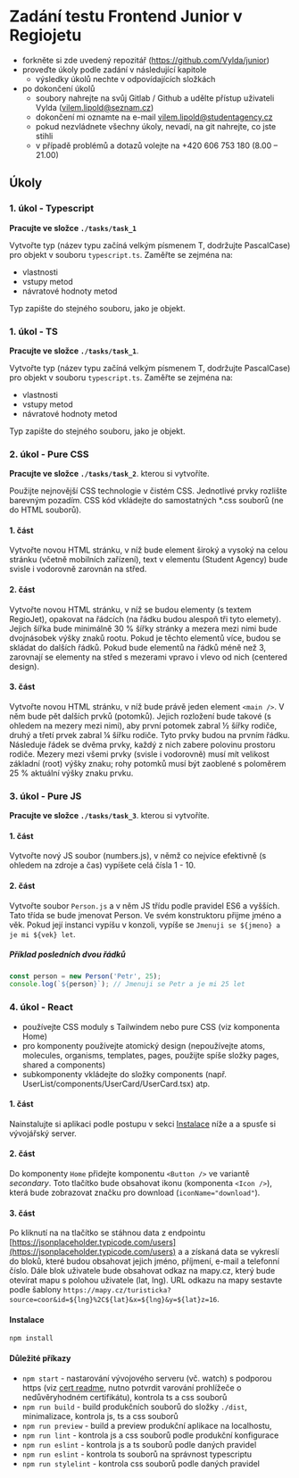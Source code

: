 # Zadání testu Frontend Junior v Regiojetu

- forkněte si zde uvedený repozitář (<https://github.com/Vylda/junior>)
- proveďte úkoly podle zadání v následující kapitole
  - výsledky úkolů nechte v odpovídajících složkách
- po dokončení úkolů
  - soubory nahrejte na svůj Gitlab / Github a udělte přístup uživateli Vylda (<vilem.lipold@seznam.cz>)
  - dokončení mi oznamte na e-mail <vilem.lipold@studentagency.cz>
  - pokud nezvládnete všechny úkoly, nevadí, na git nahrejte, co jste stihli
  - v případě problémů a dotazů volejte na +420 606 753 180 (8.00 – 21.00)

## Úkoly

### 1. úkol - Typescript
**Pracujte ve složce `./tasks/task_1`**

Vytvořte typ (název typu začíná velkým písmenem T, dodržujte PascalCase) pro objekt v souboru `typescript.ts`. Zaměřte se zejména na:
- vlastnosti
- vstupy metod
- návratové hodnoty metod

Typ zapište do stejného souboru, jako je objekt.

### 1. úkol - TS
**Pracujte ve složce `./tasks/task_1`**.

Vytvořte typ (název typu začíná velkým písmenem T, dodržujte PascalCase) pro objekt v souboru `typescript.ts`. Zaměřte se zejména na:
- vlastnosti
- vstupy metod
- návratové hodnoty metod

Typ zapište do stejného souboru, jako je objekt.

### 2. úkol - Pure CSS
**Pracujte ve složce `./tasks/task_2`**. kterou si vytvoříte.

Použijte nejnovější CSS technologie v čistém CSS. Jednotlivé prvky rozlište barevným pozadím. CSS kód vkládejte do samostatných *.css souborů (ne do HTML souborů).

#### 1. část
Vytvořte novou HTML stránku, v níž bude element široký a vysoký na celou stránku (včetně mobilních zařízení), text v elementu (Student Agency) bude svisle i vodorovně zarovnán na střed.

#### 2. část
Vytvořte novou HTML stránku, v níž se budou elementy (s textem RegioJet), opakovat na řádcích (na řádku budou alespoň tři tyto elemety). Jejich šířka bude minimálně 30 % šířky stránky a mezera mezi nimi bude dvojnásobek výšky znaků rootu. Pokud je těchto elementů více, budou se skládat do dalších řádků. Pokud bude elementů na řádků méně než 3, zarovnají se elementy na střed s mezerami vpravo i vlevo od nich (centered design).

#### 3. část
Vytvořte novou HTML stránku, v níž bude právě jeden element `<main />`. V něm bude pět dalších prvků (potomků). Jejich rozložení bude takové (s ohledem na mezery mezi nimi), aby první potomek zabral ½ šířky rodiče, druhý a třetí prvek zabral ¼ šířku rodiče. Tyto prvky budou na prvním řádku. Následuje řádek se dvěma prvky, každý z nich zabere polovinu prostoru rodiče. Mezery mezi všemi prvky (svisle i vodorovně) musí mít velikost základní (root) výšky znaku; rohy potomků musí být zaoblené s poloměrem 25 % aktuální výšky znaku prvku.

### 3. úkol - Pure JS
**Pracujte ve složce `./tasks/task_3`**. kterou si vytvoříte.

#### 1. část
Vytvořte nový JS soubor (numbers.js), v němž co nejvíce efektivně (s ohledem na zdroje a čas) vypíšete celá čísla 1 - 10.

#### 2. část
Vytvořte soubor `Person.js` a v něm JS třídu podle pravidel ES6 a vyšších. Tato třída se bude jmenovat Person. Ve svém konstruktoru přijme jméno a věk. Pokud její instanci vypíšu v konzoli, vypíše se `Jmenuji se ${jmeno} a je mi ${vek} let`.

##### Příklad posledních dvou řádků

```js
const person = new Person('Petr', 25);
console.log(`${person}`); // Jmenuji se Petr a je mi 25 let
```

### 4. úkol - React
- používejte CSS moduly s Tailwindem nebo pure CSS (viz komponenta Home)
- pro komponenty používejte atomický design (nepoužívejte atoms, molecules, organisms, templates, pages, použijte spíše složky pages, shared a components)
- subkomponenty vkládejte do složky components (např. UserList/components/UserCard/UserCard.tsx) atp.

#### 1. část
Nainstalujte si aplikaci podle postupu v sekci [Instalace](#instalace) níže a a spusťe si vývojářský server.

#### 2. část
Do komponenty `Home` přidejte komponentu `<Button />` ve variantě *secondary*. Toto tlačítko bude obsahovat ikonu (komponenta `<Icon />`), která bude zobrazovat značku pro download (`iconName="download"`).

#### 3. část
Po kliknutí na na tlačítko se stáhnou data z endpointu [https://jsonplaceholder.typicode.com/users](https://jsonplaceholder.typicode.com/users) a a získaná data se vykreslí do bloků, které budou obsahovat jejich jméno, příjmení, e-mail a telefonní číslo. Dále blok uživatele bude obsahovat odkaz na mapy.cz, který bude otevírat mapu s polohou uživatele (lat, lng). URL odkazu na mapy sestavte podle šablony `https://mapy.cz/turisticka?source=coor&id=${lng}%2C${lat}&x=${lng}&y=${lat}z=16`.

#### Instalace

 ```shell
 npm install
 ```

#### Důležité příkazy
- `npm start` - nastarování vývojového serveru (vč. watch) s podporou https (viz [cert readme](./cert/readme.md), nutno potvrdit varování prohlížeče o nedůvěryhodném certifikátu), kontrola ts a css souborů
- `npm run build` - build produkčních souborů do složky `./dist`, minimalizace, kontrola js, ts a css souborů
- `npm run preview` - build a preview produkční aplikace na localhostu,
- `npm run lint` - kontrola js a css souborů podle produkční konfigurace
- `npm run eslint` - kontrola js a ts souborů podle daných pravidel
- `npm run eslint` - kontrola ts souborů na správnost typescriptu
- `npm run stylelint` - kontrola css souborů podle daných pravidel

